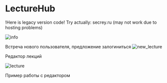 # LectureHub

!Here is legacy version code! Try actually: secrey.ru (may not work due to hosting problems)

![info](images/3.png)

Встреча нового пользователя, предложение залогиниться
![new_lecture](images/2.png)

Редактор лекций

![lecture](images/1.png)

Пример работы с редактором
